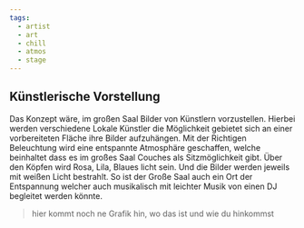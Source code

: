 ```yaml
---
tags:
  - artist
  - art
  - chill
  - atmos
  - stage
---
```

## Künstlerische Vorstellung
Das Konzept wäre, im großen Saal Bilder von Künstlern vorzustellen. Hierbei werden verschiedene Lokale Künstler die Möglichkeit gebietet sich an einer vorbereiteten Fläche ihre Bilder aufzuhängen. Mit der Richtigen Beleuchtung wird eine entspannte Atmosphäre geschaffen, welche beinhaltet dass es im großes Saal Couches als Sitzmöglichkeit gibt. Über den Köpfen wird Rosa, Lila, Blaues licht sein. Und die Bilder werden jeweils mit weißen Licht bestrahlt. So ist der Große Saal auch ein Ort der Entspannung welcher auch musikalisch mit leichter Musik von einen DJ begleitet werden könnte.

> hier kommt noch ne Grafik hin, wo das ist und wie du hinkommst
